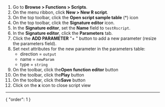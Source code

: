 1. Go to **Browse > Functions > Scripts**.
2. On the menu ribbon, click **New > New R script**.
3. On the top toolbar, click the **Open script sample table** (\*) icon
4. On the top toolbar, click the **Signature editor** icon.
5. In the **Signature editor**, set the **Name** field to `testRscript`.
6. In the **Signature editor**, click the **Parameters** tab.
7. Click the **ADD PARAMETER** "+ " button to add a new parameter (resize the parameters field). 
8. Set next attributes for the new parameter in the parameters table:
    - direction = `output`
    - name = `newParam`
    - type = `string`
9. On the toolbar, click the**Open function editor** button
10. On the toolbar, click the**Play** button
11. On the toolbar, click the**Save** button
12. Click on the **x** icon to close script view
---
{
  "order": 1
}